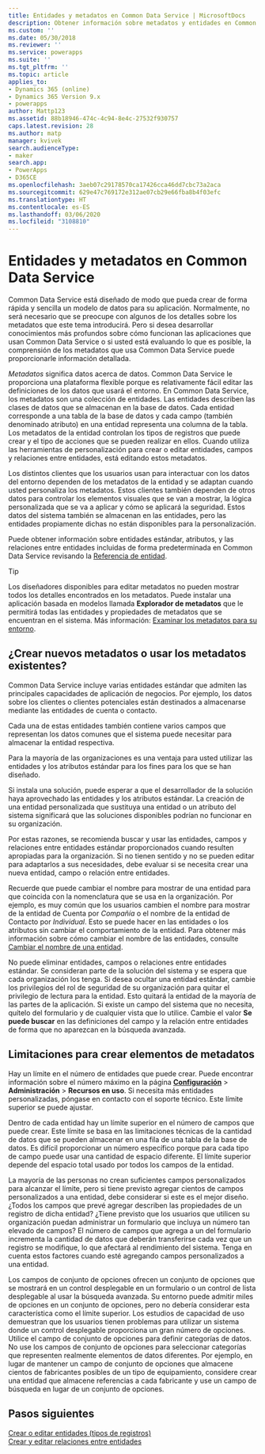 ```yaml
---
title: Entidades y metadatos en Common Data Service | MicrosoftDocs
description: Obtener información sobre metadatos y entidades en Common Data Service
ms.custom: ''
ms.date: 05/30/2018
ms.reviewer: ''
ms.service: powerapps
ms.suite: ''
ms.tgt_pltfrm: ''
ms.topic: article
applies_to:
- Dynamics 365 (online)
- Dynamics 365 Version 9.x
- powerapps
author: Mattp123
ms.assetid: 88b18946-474c-4c94-8e4c-27532f930757
caps.latest.revision: 28
ms.author: matp
manager: kvivek
search.audienceType:
- maker
search.app:
- PowerApps
- D365CE
ms.openlocfilehash: 3aeb07c29178570ca17426cca46dd7cbc73a2aca
ms.sourcegitcommit: 629e47c769172e312ae07cb29e66fba8b4f03efc
ms.translationtype: HT
ms.contentlocale: es-ES
ms.lasthandoff: 03/06/2020
ms.locfileid: "3108810"
---
```

# <a name="entities-and-metadata-in-common-data-service"></a>Entidades y metadatos en Common Data Service

Common Data Service está diseñado de modo que pueda crear de forma rápida y sencilla un modelo de datos para su aplicación. Normalmente, no será necesario que se preocupe con algunos de los detalles sobre los metadatos que este tema introducirá. Pero si desea desarrollar conocimientos más profundos sobre cómo funcionan las aplicaciones que usan Common Data Service o si usted está evaluando lo que es posible, la comprensión de los metadatos que usa Common Data Service puede proporcionarle información detallada.

*Metadatos* significa datos acerca de datos. Common Data Service le proporciona una plataforma flexible porque es relativamente fácil editar las definiciones de los datos que usará el entorno. En Common Data Service, los metadatos son una colección de entidades. Las entidades describen las clases de datos que se almacenan en la base de datos.  Cada entidad corresponde a una tabla de la base de datos y cada campo (también denominado atributo) en una entidad representa una columna de la tabla. Los metadatos de la entidad controlan los tipos de registros que puede crear y el tipo de acciones que se pueden realizar en ellos. Cuando utiliza las herramientas de personalización para crear o editar entidades, campos y relaciones entre entidades, está editando estos metadatos. 
  
Los distintos clientes que los usuarios usan para interactuar con los datos del entorno dependen de los metadatos de la entidad y se adaptan cuando usted personaliza los metadatos. Estos clientes también dependen de otros datos para controlar los elementos visuales que se van a mostrar, la lógica personalizada que se va a aplicar y cómo se aplicará la seguridad. Estos datos del sistema también se almacenan en las entidades, pero las entidades propiamente dichas no están disponibles para la personalización.

Puede obtener información sobre entidades estándar, atributos, y las relaciones entre entidades incluidas de forma predeterminada en Common Data Service revisando la [Referencia de entidad](/powerapps/developer/common-data-service/reference/about-entity-reference).

> [!TIP]
> Los diseñadores disponibles para editar metadatos no pueden mostrar todos los detalles encontrados en los metadatos. Puede instalar una aplicación basada en modelos llamada **Explorador de metadatos** que le permitirá todas las entidades y propiedades de metadatos que se encuentran en el sistema. Más información: [Examinar los metadatos para su entorno](https://docs.microsoft.com/dynamics365/customer-engagement/developer/browse-your-metadata).
  
<a name="BKMK_CreateNewOrUseExistingMetadata"></a>

## <a name="create-new-metadata-or-use-existing-metadata"></a>¿Crear nuevos metadatos o usar los metadatos existentes?

Common Data Service incluye varias entidades estándar que admiten las principales capacidades de aplicación de negocios. Por ejemplo, los datos sobre los clientes o clientes potenciales están destinados a almacenarse mediante las entidades de cuenta o contacto.  
  
Cada una de estas entidades también contiene varios campos que representan los datos comunes que el sistema puede necesitar para almacenar la entidad respectiva.  
  
Para la mayoría de las organizaciones es una ventaja para usted utilizar las entidades y los atributos estándar para los fines para los que se han diseñado. 
  
Si instala una solución, puede esperar a que el desarrollador de la solución haya aprovechado las entidades y los atributos estándar. La creación de una entidad personalizada que sustituya una entidad o un atributo del sistema significará que las soluciones disponibles podrían no funcionar en su organización.  
  
Por estas razones, se recomienda buscar y usar las entidades, campos y relaciones entre entidades estándar proporcionados cuando resulten apropiadas para la organización. Si no tienen sentido y no se pueden editar para adaptarlos a sus necesidades, debe evaluar si se necesita crear una nueva entidad, campo o relación entre entidades. 

<!--  Can we say this yet? 
    
> [!NOTE]
> The [Common Data Model](/powerapps/common-data-model/overview) will provide a capability to add additional standard entities. 

-->

Recuerde que puede cambiar el nombre para mostrar de una entidad para que coincida con la nomenclatura que se usa en la organización. Por ejemplo, es muy común que los usuarios cambien el nombre para mostrar de la entidad de Cuenta por *Compañía* o el nombre de la entidad de Contacto por *Individual*. Esto se puede hacer en las entidades o los atributos sin cambiar el comportamiento de la entidad. Para obtener más información sobre cómo cambiar el nombre de las entidades, consulte [Cambiar el nombre de una entidad](edit-entities.md#change-the-name-of-an-entity).
  
No puede eliminar entidades, campos o relaciones entre entidades estándar. Se consideran parte de la solución del sistema y se espera que cada organización los tenga. Si desea ocultar una entidad estándar, cambie los privilegios del rol de seguridad de su organización para quitar el privilegio de lectura para la entidad. Esto quitará la entidad de la mayoría de las partes de la aplicación. Si existe un campo del sistema que no necesita, quítelo del formulario y de cualquier vista que lo utilice. Cambie el valor **Se puede buscar** en las definiciones del campo y la relación entre entidades de forma que no aparezcan en la búsqueda avanzada. 
  
<a name="BKMK_LimitationsOnMetadata"></a>   

## <a name="limitations-on-creating-metadata-items"></a>Limitaciones para crear elementos de metadatos  

Hay un límite en el número de entidades que puede crear. Puede encontrar información sobre el número máximo en la página **[Configuración](../model-driven-apps/advanced-navigation.md#settings)** > **Administración** > **Recursos en uso**. Si necesita más entidades personalizadas, póngase en contacto con el soporte técnico. Este límite superior se puede ajustar.  
  
Dentro de cada entidad hay un límite superior en el número de campos que puede crear. Este límite se basa en las limitaciones técnicas de la cantidad de datos que se pueden almacenar en una fila de una tabla de la base de datos. Es difícil proporcionar un número específico porque para cada tipo de campo puede usar una cantidad de espacio diferente. El límite superior depende del espacio total usado por todos los campos de la entidad.  
  
La mayoría de las personas no crean suficientes campos personalizados para alcanzar el límite, pero si tiene previsto agregar cientos de campos personalizados a una entidad, debe considerar si este es el mejor diseño. ¿Todos los campos que prevé agregar describen las propiedades de un registro de dicha entidad? ¿Tiene previsto que los usuarios que utilicen su organización puedan administrar un formulario que incluya un número tan elevado de campos? El número de campos que agrega a un del formulario incrementa la cantidad de datos que deberán transferirse cada vez que un registro se modifique, lo que afectará al rendimiento del sistema. Tenga en cuenta estos factores cuando esté agregando campos personalizados a una entidad.  
  
Los campos de conjunto de opciones ofrecen un conjunto de opciones que se mostrará en un control desplegable en un formulario o un control de lista desplegable al usar la búsqueda avanzada. Su entorno puede admitir miles de opciones en un conjunto de opciones, pero no debería considerar esta característica como el límite superior. Los estudios de capacidad de uso demuestran que los usuarios tienen problemas para utilizar un sistema donde un control desplegable proporciona un gran número de opciones. Utilice el campo de conjunto de opciones para definir categorías de datos. No use los campos de conjunto de opciones para seleccionar categorías que representen realmente elementos de datos diferentes. Por ejemplo, en lugar de mantener un campo de conjunto de opciones que almacene cientos de fabricantes posibles de un tipo de equipamiento, considere crear una entidad que almacene referencias a cada fabricante y use un campo de búsqueda en lugar de un conjunto de opciones.  
  
## <a name="next-steps"></a>Pasos siguientes 

[Crear o editar entidades (tipos de registros)](create-edit-entities.md)<br />
[Crear y editar relaciones entre entidades](create-edit-entity-relationships.md)

